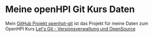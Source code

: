 # Meine openHPI Git Kurs Daten
Mein [GitHub Projekt openhpt-git](https://github.com/maroph/openhpi-git/) ist das
Projekt für meine Daten zum OpenHPI Kurs
[Let's Git - Versionsverwaltung und OpenSource](https://open.hpi.de/courses/git2020)

